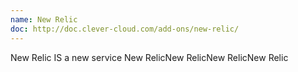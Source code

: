 ```yaml
---
name: New Relic
doc: http://doc.clever-cloud.com/add-ons/new-relic/
---
```


New Relic IS a new service New RelicNew RelicNew RelicNew Relic